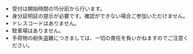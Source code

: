 - 受付は開始時間の15分前から行います。
- 身分証明証の提示が必要です。確認ができない場合ご参加いただけません。
- ドレスコードはありません。
- 駐車場はありません。
- 手荷物の紛失盗難につきましては、一切の責任を負いかねますのでご注意ください。